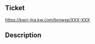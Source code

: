 ## Ticket

https://kwri-jira.kw.com/browse/XXX-XXX

## Description

<!-- What is the purpose of this PR? -->
<!-- What are the things that might not be obvious to a reviewer? -->
